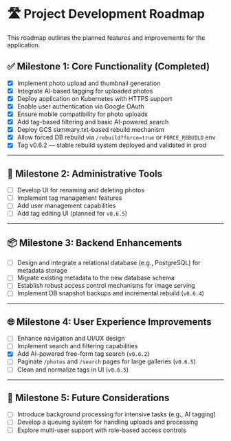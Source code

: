 # 🛣️ Project Development Roadmap

This roadmap outlines the planned features and improvements for the application.

## ✅ Milestone 1: Core Functionality (Completed)

* [x] Implement photo upload and thumbnail generation
* [x] Integrate AI-based tagging for uploaded photos
* [x] Deploy application on Kubernetes with HTTPS support
* [x] Enable user authentication via Google OAuth
* [x] Ensure mobile compatibility for photo uploads
* [x] Add tag-based filtering and basic AI-powered search
* [x] Deploy GCS summary.txt-based rebuild mechanism
* [x] Allow forced DB rebuild via `/rebuild?force=true` or `FORCE_REBUILD` env
* [x] Tag v0.6.2 — stable rebuild system deployed and validated in prod

---

## 🚧 Milestone 2: Administrative Tools

* [ ] Develop UI for renaming and deleting photos
* [ ] Implement tag management features
* [ ] Add user management capabilities
* [ ] Add tag editing UI (planned for `v0.6.5`)

---

## 📦 Milestone 3: Backend Enhancements

* [ ] Design and integrate a relational database (e.g., PostgreSQL) for metadata storage
* [ ] Migrate existing metadata to the new database schema
* [ ] Establish robust access control mechanisms for image serving
* [ ] Implement DB snapshot backups and incremental rebuild (`v0.6.4`)

---

## 🌐 Milestone 4: User Experience Improvements

* [ ] Enhance navigation and UI/UX design
* [ ] Implement search and filtering capabilities
* [x] Add AI-powered free-form tag search (`v0.6.2`)
* [ ] Paginate `/photos` and `/search` pages for large galleries (`v0.6.5`)
* [ ] Clean and normalize tags in UI (`v0.6.5`)

---

## 🔮 Milestone 5: Future Considerations

* [ ] Introduce background processing for intensive tasks (e.g., AI tagging)
* [ ] Develop a queuing system for handling uploads and processing
* [ ] Explore multi-user support with role-based access controls
